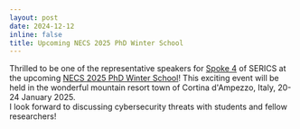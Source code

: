 ```yaml
---
layout: post
date: 2024-12-12
inline: false
title: Upcoming NECS 2025 PhD Winter School
---
```

Thrilled to be one of the representative speakers for [Spoke 4](https://serics.eu/en/services/spoke-4-sicurezza-sistemi-operativi-virtualizzazione/) of SERICS at the upcoming [NECS 2025 PhD Winter School](https://necs-winterschool.disi.unitn.it/)!  This exciting event will be held in the wonderful mountain resort town of Cortina d'Ampezzo, Italy, 20-24 January 2025.  
I look forward to discussing cybersecurity threats with students and fellow researchers!
